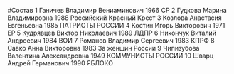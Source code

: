 #Состав
1 Ганичев Владимир Вениаминович 1966 СР
2 Гудкова Марина Владимировна 1988 Российский Красный Крест
3 Козлова Анастасия Евгеньевна 1985 ПАТРИОТЫ РОССИИ
4 Костин Игорь Викторович 1971 ЕР
5 Кудрявцев Виктор Николаевич 1989 ЛДПР
6 Никончук Виталий Андреевич 1984 ВОИ
7 Романов Владимир Сергеевич 1983 КПРФ
8 Савко Анна Викторовна 1983 За женщин России
9 Чипизубова Валентина Александровна 1949 КОММУНИСТЫ РОССИИ
10 Шварц Андрей Германович 1990 ЯБЛОКО
